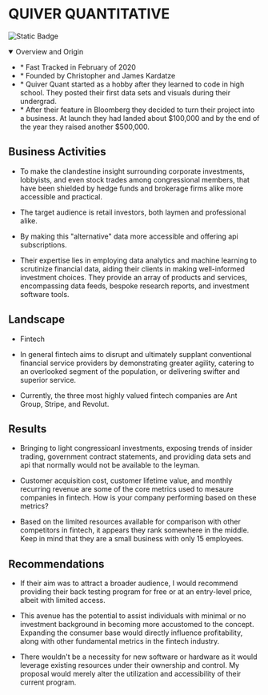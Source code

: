 # QUIVER QUANTITATIVE
![Static Badge](https://img.shields.io/badge/Quantitative%20-%20%23FFD150?style=plastic&label=Quiver&labelColor=%23000000)


<details open> 
<Summary> <font-size: 3em> Overview and Origin </summary>
<ul>
<li>* Fast Tracked in February of 2020</li>

<li>* Founded by Christopher and James Kardatze</li>

<li>* Quiver Quant started as a hobby after they learned to code in high school. They posted their first data sets and visuals during their undergrad.</li>

<li>* After their feature in Bloomberg they decided to turn their project into a business. At launch they had landed about $100,000 and by the end of the year they raised another $500,000.</li>
</ul>
</details>

## Business Activities

* To make the clandestine insight surrounding corporate investments, lobbyists, and even stock trades among congressional members, that have been shielded by hedge funds and brokerage firms alike more accessible and practical.

* The target audience is retail investors, both laymen and professional alike. 

* By making this "alternative" data more accessible and offering api subscriptions.

* Their expertise lies in employing data analytics and machine learning to scrutinize financial data, aiding their clients in making well-informed investment choices. They provide an array of products and services, encompassing data feeds, bespoke research reports, and investment software tools.

## Landscape

* Fintech

* In general fintech aims to disrupt and ultimately supplant conventional financial service providers by demonstrating greater agility, catering to an overlooked segment of the population, or delivering swifter and superior service.

* Currently, the three most highly valued fintech companies are Ant Group, Stripe, and Revolut.

## Results

* Bringing to light congressioanl investments, exposing trends of insider trading, government contract statements, and providing data sets and api that normally would not be available to the leyman. 

* Customer acquisition cost, customer lifetime value, and monthly recurring revenue are some of the core metrics used to mesaure companies in fintech. How is your company performing based on these metrics?

* Based on the limited resources available for comparison with other competitors in fintech, it appears they rank somewhere in the middle. Keep in mind that they are a small business with only 15 employees.

## Recommendations

* If their aim was to attract a broader audience, I would recommend providing their back testing program for free or at an entry-level price, albeit with limited access.

* This avenue has the potential to assist individuals with minimal or no investment background in becoming more accustomed to the concept. Expanding the consumer base would directly influence profitability, along with other fundamental metrics in the fintech industry.

* There wouldn't be a necessity for new software or hardware as it would leverage existing resources under their ownership and control. My proposal would merely alter the utilization and accessibility of their current program.
